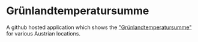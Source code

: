 # Grünlandtemperatursumme

A github hosted application which shows the ["Grünlandtemperatursumme"](https://de.wikipedia.org/wiki/Gr%C3%BCnlandtemperatursumme) for various Austrian locations.

